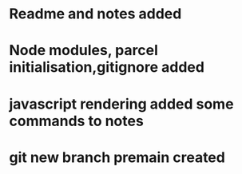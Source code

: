 # Readme and notes added
# Node modules, parcel initialisation,gitignore added
# javascript rendering added some commands to notes
# git new branch premain created